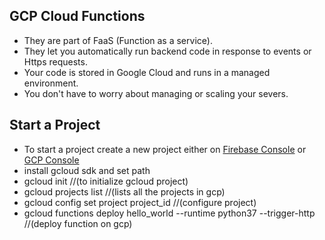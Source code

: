 ## GCP Cloud Functions
* They are part of FaaS (Function as a service).
* They let you automatically run backend code in response to events or Https requests.
* Your code is stored in Google Cloud and runs in a managed environment.
* You don't have to worry about managing or scaling your severs.

## Start a Project
* To start a project create a new project either on [Firebase Console](https://console.firebase.google.com/) or [GCP Console](https://console.cloud.google.com/)
* install gcloud sdk and set path
* gcloud init //(to initialize gcloud project)
* gcloud projects list //(lists all the projects in gcp)
* gcloud config set project project_id //(configure project)
* gcloud functions deploy hello_world --runtime python37 --trigger-http //(deploy function on gcp)